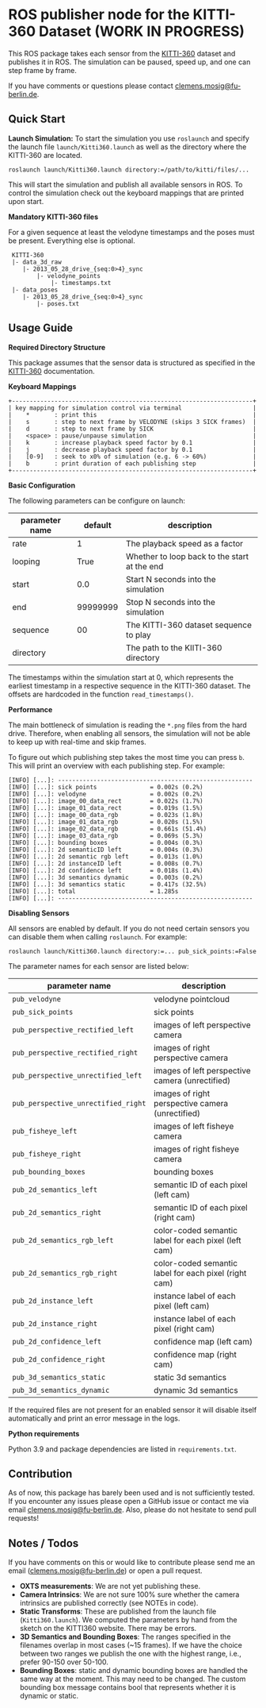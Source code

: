 # ROS publisher node for the KITTI-360 Dataset (WORK IN PROGRESS)

This ROS package takes each sensor from the
[KITTI-360](http://www.cvlibs.net/datasets/kitti-360/) dataset and publishes it
in ROS. The simulation can be paused, speed up, and one can step frame by frame.

If you have comments or questions please contact clemens.mosig@fu-berlin.de.

## Quick Start

**Launch Simulation:** To start the simulation you use `roslaunch` and specify the launch file
`launch/Kitti360.launch` as well as the directory where the KITTI-360 are
located.

    roslaunch launch/Kitti360.launch directory:=/path/to/kitti/files/...

This will start the simulation and publish all available sensors in ROS. To
control the simulation check out the keyboard mappings that are printed upon
start.

**Mandatory KITTI-360 files**

For a given sequence at least the velodyne timestamps and the poses must be
present. Everything else is optional. 

     KITTI-360
     |- data_3d_raw
        |- 2013_05_28_drive_{seq:0>4}_sync
            |- velodyne_points
                |- timestamps.txt
     |- data_poses
        |- 2013_05_28_drive_{seq:0>4}_sync
            |- poses.txt

## Usage Guide

**Required Directory Structure**

This package assumes that the sensor data is structured as specified in the
[KITTI-360](http://www.cvlibs.net/datasets/kitti-360/documentation.php) documentation.

**Keyboard Mappings**

    +--------------------------------------------------------------------+
    | key mapping for simulation control via terminal                    |
    |    *       : print this                                            |
    |    s       : step to next frame by VELODYNE (skips 3 SICK frames)  |
    |    d       : step to next frame by SICK                            |
    |    <space> : pause/unpause simulation                              |
    |    k       : increase playback speed factor by 0.1                 |
    |    j       : decrease playback speed factor by 0.1                 |
    |    [0-9]   : seek to x0% of simulation (e.g. 6 -> 60%)             |
    |    b       : print duration of each publishing step                |
    +--------------------------------------------------------------------+

**Basic Configuration**

The following parameters can be configure on launch:

| parameter name | default | description |
| --- | --- | --- |
| rate |       1 |         The playback speed as a factor |
| looping |    True |      Whether to loop back to the start at the end| 
| start |      0.0 |       Start N seconds into the simulation|
| end |        99999999 |  Stop N seconds into the simulation|
| sequence |   00 |        The KITTI-360 dataset sequence to play |
| directory |             | The path to the KIITI-360 directory |

The timestamps within the simulation start at 0, which represents the earliest
timestamp in a respective sequence in the KITTI-360 dataset. The offsets are
hardcoded in the function `read_timestamps()`.

**Performance**

The main bottleneck of simulation is reading the `*.png` files from the hard drive.
Therefore, when enabling all sensors, the simulation will not be able to keep
up with real-time and skip frames. 

To figure out which publishing step takes the most time you can press `b`. This
will print an overview with each publishing step. For example:

    [INFO] [...]: -------------------------------------------------------
    [INFO] [...]: sick points               = 0.002s (0.2%)
    [INFO] [...]: velodyne                  = 0.002s (0.2%)
    [INFO] [...]: image_00_data_rect        = 0.022s (1.7%)
    [INFO] [...]: image_01_data_rect        = 0.019s (1.5%)
    [INFO] [...]: image_00_data_rgb         = 0.023s (1.8%)
    [INFO] [...]: image_01_data_rgb         = 0.020s (1.5%)
    [INFO] [...]: image_02_data_rgb         = 0.661s (51.4%)
    [INFO] [...]: image_03_data_rgb         = 0.069s (5.3%)
    [INFO] [...]: bounding boxes            = 0.004s (0.3%)
    [INFO] [...]: 2d semanticID left        = 0.004s (0.3%)
    [INFO] [...]: 2d semantic rgb left      = 0.013s (1.0%)
    [INFO] [...]: 2d instanceID left        = 0.008s (0.7%)
    [INFO] [...]: 2d confidence left        = 0.018s (1.4%)
    [INFO] [...]: 3d semantics dynamic      = 0.003s (0.2%)
    [INFO] [...]: 3d semantics static       = 0.417s (32.5%)
    [INFO] [...]: total                     = 1.285s
    [INFO] [...]: -------------------------------------------------------


**Disabling Sensors**

All sensors are enabled by default.
If you do not need certain sensors you can disable them when calling
`roslaunch`. For example:


    roslaunch launch/Kitti360.launch directory:=... pub_sick_points:=False

The parameter names for each sensor are listed below:

| parameter name | description |
| --- | --- |
|`pub_velodyne`                     |velodyne pointcloud |
|`pub_sick_points`                  |sick points |
|`pub_perspective_rectified_left`   |images of left perspective camera |
|`pub_perspective_rectified_right`  |images of right perspective camera |
|`pub_perspective_unrectified_left` |images of left perspective camera (unrectified) |
|`pub_perspective_unrectified_right`|images of right perspective camera (unrectified) |
|`pub_fisheye_left`                 |images of left fisheye camera |
|`pub_fisheye_right`                |images of right fisheye camera |
|`pub_bounding_boxes`               |bounding boxes |
|`pub_2d_semantics_left`            |semantic ID of each pixel (left cam) |
|`pub_2d_semantics_right`           |semantic ID of each pixel (right cam) |
|`pub_2d_semantics_rgb_left`        |color-coded semantic label for each pixel (left cam) |
|`pub_2d_semantics_rgb_right`       |color-coded semantic label for each pixel (right cam) |
|`pub_2d_instance_left`             |instance label of each pixel (left cam)
|`pub_2d_instance_right`            |instance label of each pixel (right cam) |
|`pub_2d_confidence_left`           |confidence map (left cam) |
|`pub_2d_confidence_right`          |confidence map (right cam) |
|`pub_3d_semantics_static`          |static 3d semantics |
|`pub_3d_semantics_dynamic`         |dynamic 3d semantics |


If the required files are not present for an enabled sensor it will disable
itself automatically and print an error message in the logs.

**Python requirements**

Python 3.9 and package dependencies are listed in `requirements.txt`.

## Contribution

As of now, this package has barely been used and is not sufficiently tested. If
you encounter any issues please open a GitHub issue or contact me via email
clemens.mosig@fu-berlin.de.  Also, please do not hesitate to send pull
requests!

## Notes / Todos

If you have comments on this or would like to contribute please send me an
email (clemens.mosig@fu-berlin.de) or open a pull request.

* **OXTS measurements**: We are not yet publishing these.
* **Camera Intrinsics**: We are not sure 100% sure whether the camera intrinsics are published correctly (see NOTEs in code).
* **Static Transforms**: These are published from the launch file (`Kitti360.launch`). We computed the parameters by hand from the sketch on the KITTI360 website. There may be errors.
* **3D Semantics and Bounding Boxes**: The ranges specified in the filenames overlap in most cases (~15 frames). If we have the choice between two ranges we publish the one with the highest range, i.e., prefer 90-150 over 50-100.
* **Bounding Boxes**: static and dynamic bounding boxes are handled the same way at the moment. This may need to be changed. The custom bounding box message contains bool that represents whether it is dynamic or static.
